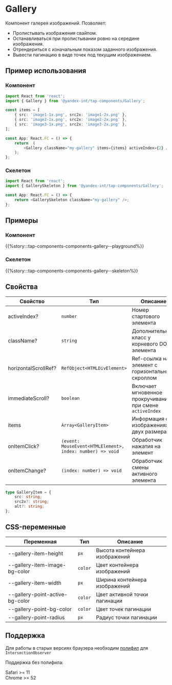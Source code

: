 # Gallery

Компонент галерея изображений. Позволяет:

- Пролистывать изображения свайпом.
- Останавливаться при пролистывании ровно на середине изображения.
- Отрендериться с изначальным показом заданного изображения.
- Вывести пагинацию в виде точек под текущим изображением.

## Пример использования

### Компонент

```typescript jsx
import React from 'react';
import { Gallery } from '@yandex-int/tap-components/Gallery';

const items = [
    { src: 'image1-1x.png', src2x: 'image1-2x.png' },
    { src: 'image2-1x.png', src2x: 'image2-2x.png' },
    { src: 'image3-1x.png', src2x: 'image3-2x.png' },
];

const App: React.FC = () => {
    return  (
        <Gallery className="my-gallery" items={items} activeIndex={2} />
    );
};
```

### Скелетон

```typescript jsx
import React from 'react';
import { GallerySkeleton } from '@yandex-int/tap-components/Gallery';

const App: React.FC = () => {
    return <GallerySkeleton className="my-gallery" />;
};
```

## Примеры

### Компонент

{{%story:::tap-components-components-gallery--playground%}}

### Скелетон

{{%story:::tap-components-components-gallery--skeleton%}}

## Свойства

| Свойство             | Тип                                                       | Описание                                                  |
| -------------------- | --------------------------------------------------------- | --------------------------------------------------------- |
| activeIndex?         | `number`                                                  | Номер стартового элемента                                 |
| className?           | `string`                                                  | Дополнительный класс у корневого DOM-элемента             |
| horizontalScrollRef? | `RefObject<HTMLDivElement>`                               | Ref-ссылка на элемент с горизонтальным скроллом           |
| immediateScroll?     | `boolean`                                                 | Включает мгновенное прокручивание при смене `activeIndex` |
| items                | `Array<GalleryItem>`                                      | Информация об изображениях, в двух размерах               |
| onItemClick?         | `(event: MouseEvent<HTMLElement>, index: number) => void` | Обработчик нажатия на элемент                             |
| onItemChange?        | `(index: number) => void`                                 | Обработчик смены активного элемента                       |

```typescript jsx
type GalleryItem = {
    src: string;
    src2x?: string;
    alt?: string;
};
```

## CSS-переменные

| Переменная                      | Тип     | Описание                      |
| ------------------------------- | ------- | ----------------------------- |
| --gallery-item-height           | `px`    | Высота контейнера изображений |
| --gallery-item-image-bg-color   | `color` | Цвет контейнера изображений   |
| --gallery-item-width            | `px`    | Ширина контейнера изображений |
| --gallery-point-active-bg-color | `color` | Цвет активной точки пагинации |
| --gallery-point-bg-color        | `color` | Цвет точек пагинации          |
| --gallery-point-radius          | `px`    | Радиус точки пагинации        |

## Поддержка

Для работы в старых версиях браузера необходим [полифил](https://github.com/w3c/IntersectionObserver/tree/master/polyfill) для `IntersectionObserver`

Поддержка без полифила:

Safari >= 11 \
Chrome >= 52
